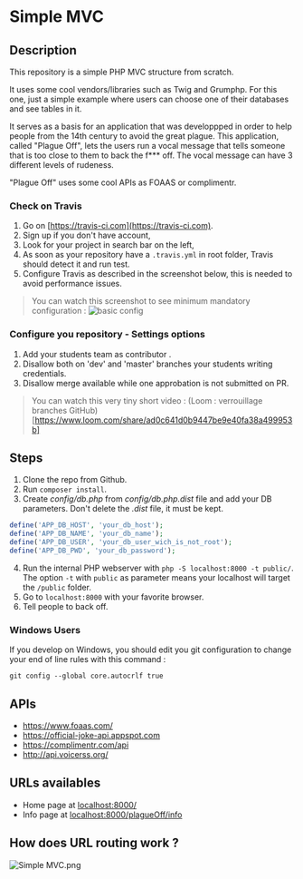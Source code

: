 # Simple MVC

## Description

This repository is a simple PHP MVC structure from scratch.

It uses some cool vendors/libraries such as Twig and Grumphp.
For this one, just a simple example where users can choose one of their databases and see tables in it.

It serves as a basis for an application that was developpped in order to help people from the 14th century to avoid the great plague.
This application, called "Plague Off", lets the users run a vocal message that tells someone that is too close to them to back the f*** off.
The vocal message can have 3 different levels of rudeness.

"Plague Off" uses some cool APIs as FOAAS or complimentr. 

### Check on Travis

1. Go on [https://travis-ci.com](https://travis-ci.com).
2. Sign up if you don't have account,
3. Look for your project in search bar on the left,
4. As soon as your repository have a `.travis.yml` in root folder, Travis should detect it and run test.
5. Configure Travis as described in the screenshot below, this is needed to avoid performance issues.

> You can watch this screenshot to see minimum mandatory configuration : ![basic config](http://images.innoveduc.fr/symfony4/travis-config.png)

### Configure you repository - Settings options

1. Add your students team as contributor .
2. Disallow both on 'dev' and 'master' branches your students writing credentials. 
3. Disallow merge available while one approbation is not submitted on PR.

> You can watch this very tiny short video : (Loom : verrouillage branches GitHub)[https://www.loom.com/share/ad0c641d0b9447be9e40fa38a499953b]

## Steps

1. Clone the repo from Github.
2. Run `composer install`.
3. Create *config/db.php* from *config/db.php.dist* file and add your DB parameters. Don't delete the *.dist* file, it must be kept.
```php
define('APP_DB_HOST', 'your_db_host');
define('APP_DB_NAME', 'your_db_name');
define('APP_DB_USER', 'your_db_user_wich_is_not_root');
define('APP_DB_PWD', 'your_db_password');
```
4. Run the internal PHP webserver with `php -S localhost:8000 -t public/`. The option `-t` with `public` as parameter means your localhost will target the `/public` folder.
5. Go to `localhost:8000` with your favorite browser.
6. Tell people to back off.

### Windows Users

If you develop on Windows, you should edit you git configuration to change your end of line rules with this command :

`git config --global core.autocrlf true`

## APIs
* https://www.foaas.com/
* https://official-joke-api.appspot.com
* https://complimentr.com/api
* http://api.voicerss.org/

## URLs availables

* Home page at [localhost:8000/](localhost:8000/)
* Info page at [localhost:8000/plagueOff/info](localhost:8000/plagueOff/info)

## How does URL routing work ?

![Simple MVC.png](https://raw.githubusercontent.com/WildCodeSchool/simple-mvc/master/Simple%20-%20MVC.png)

